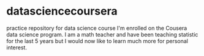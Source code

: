 # datasciencecoursera
practice repository for data science course
I'm enrolled on the Cousera data science program. I am a math teacher and have been teaching statistic for the last 5 years but I would now like to learn much more for  personal interest.
